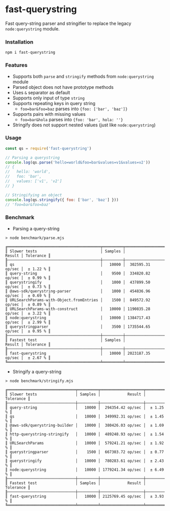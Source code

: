 # fast-querystring

Fast query-string parser and stringifier to replace the legacy `node:querystring` module.

### Installation

```
npm i fast-querystring
```

### Features

- Supports both `parse` and `stringify` methods from `node:querystring` module
- Parsed object does not have prototype methods
- Uses `&` separator as default
- Supports only input of type `string`
- Supports repeating keys in query string
  - `foo=bar&foo=baz` parses into `{foo: ['bar', 'baz']}`
- Supports pairs with missing values
  - `foo=bar&hola` parses into `{foo: 'bar', hola: ''}`
- Stringify does not support nested values (just like `node:querystring`)

### Usage

```javascript
const qs = require('fast-querystring')

// Parsing a querystring
console.log(qs.parse('hello=world&foo=bar&values=v1&values=v2'))
// {
//   hello: 'world',
//   foo: 'bar',
//   values: ['v1', 'v2']
// }

// Stringifying an object
console.log(qs.stringify({ foo: ['bar', 'baz'] }))
// 'foo=bar&foo=baz'
```

### Benchmark

- Parsing a query-string

```
> node benchmark/parse.mjs

╔═════════════════════════════════════════╤═════════╤═══════════════════╤═══════════╗
║ Slower tests                            │ Samples │            Result │ Tolerance ║
╟─────────────────────────────────────────┼─────────┼───────────────────┼───────────╢
║ qs                                      │   10000 │  302595.31 op/sec │  ± 1.22 % ║
║ query-string                            │    9500 │  334820.82 op/sec │  ± 0.99 % ║
║ querystringify                          │    1000 │  437899.50 op/sec │  ± 0.73 % ║
║ @aws-sdk/querystring-parser             │    1000 │  454836.96 op/sec │  ± 0.69 % ║
║ URLSearchParams-with-Object.fromEntries │    1500 │  849572.92 op/sec │  ± 0.89 % ║
║ URLSearchParams-with-construct          │   10000 │ 1190835.28 op/sec │  ± 3.22 % ║
║ node:querystring                        │   10000 │ 1384717.43 op/sec │  ± 2.99 % ║
║ querystringparser                       │    3500 │ 1735544.65 op/sec │  ± 0.95 % ║
╟─────────────────────────────────────────┼─────────┼───────────────────┼───────────╢
║ Fastest test                            │ Samples │            Result │ Tolerance ║
╟─────────────────────────────────────────┼─────────┼───────────────────┼───────────╢
║ fast-querystring                        │   10000 │ 2023187.35 op/sec │  ± 2.67 % ║
╚═════════════════════════════════════════╧═════════╧═══════════════════╧═══════════╝
```

- Stringify a query-string

```
> node benchmark/stringify.mjs

╔══════════════════════════════╤═════════╤═══════════════════╤═══════════╗
║ Slower tests                 │ Samples │            Result │ Tolerance ║
╟──────────────────────────────┼─────────┼───────────────────┼───────────╢
║ query-string                 │   10000 │  294354.42 op/sec │  ± 1.25 % ║
║ qs                           │   10000 │  349992.31 op/sec │  ± 1.45 % ║
║ @aws-sdk/querystring-builder │   10000 │  380426.03 op/sec │  ± 1.69 % ║
║ http-querystring-stringify   │   10000 │  489248.93 op/sec │  ± 1.54 % ║
║ URLSearchParams              │   10000 │  579241.21 op/sec │  ± 1.92 % ║
║ querystringparser            │    1500 │  667303.72 op/sec │  ± 0.77 % ║
║ querystringify               │   10000 │  780283.61 op/sec │  ± 2.43 % ║
║ node:querystring             │   10000 │ 1779241.34 op/sec │  ± 6.49 % ║
╟──────────────────────────────┼─────────┼───────────────────┼───────────╢
║ Fastest test                 │ Samples │            Result │ Tolerance ║
╟──────────────────────────────┼─────────┼───────────────────┼───────────╢
║ fast-querystring             │   10000 │ 2125769.45 op/sec │  ± 3.93 % ║
╚══════════════════════════════╧═════════╧═══════════════════╧═══════════╝
```
